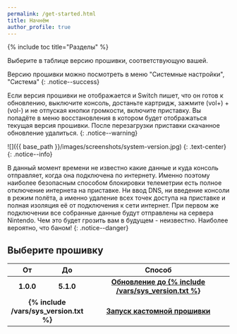 ```yaml
---
permalink: /get-started.html
title: Начнём
author_profile: true
---
```

{% include toc title="Разделы" %}

Выберите в таблице версию прошивки, соответствующую вашей. 

Версию прошивки можно посмотреть в меню "Системные настройки", "Система"
{: .notice--success}

Если версия прошивки не отображается и Switch пишет, что он готов к обновлению, выключите консоль, достаньте картридж, зажмите (vol+) + (vol-) и не отпуская кнопки громкости, включите приставку. Вы попадёте в меню восстановления в котором будет отображаться текущая версия прошивки. После перезагрузки приставки скачанное обновление удалиться. 
{: .notice--warning}

![]({{ base_path }}/images/screenshots/system-version.jpg) 
{: .text-center}
{: .notice--info}

В данный момент времени не известно какие данные и куда консоль отправляет, когда она подключена по интернету. Именно поэтому наиболее безопасным способом блокировки телеметрии есть полное отключение интернета на приставке. Ни ввод DNS, ни введение консоли в режим полёта, а именно удаление всех точек доступа на приставке и полная изоляция её от подключения к сети интернет. При первом же подключении все собранные данные будут отправлены на сервера Nintendo. Чем это будет грозить вам в будущем - неизвестно. Наиболее вероятно, что баном!
{: .notice--danger}

## Выберите прошивку

<table>
  <colgroup>
    <col span="1" style="width: 10%;">
    <col span="1" style="width: 10%;">
    <col span="1" style="width: 80%;">
  </colgroup>
  <thead>
    <tr>
      <th style="text-align: center">От</th>
      <th style="text-align: center">До</th>
      <th style="text-align: center">Способ</th>
    </tr>
  </thead>
  <tbody>
    <tr>
      <td style="text-align: center; font-weight: bold;">1.0.0</td>
      <td style="text-align: center; font-weight: bold;">5.1.0</td>
      <td style="text-align: center; font-weight: bold;"><a href="update-to-latest">Обновление до {% include /vars/sys_version.txt %}</a></td>
    </tr>
    <tr>
      <td style="text-align: center; font-weight: bold;" colspan="2">{% include /vars/sys_version.txt %}</td>
      <td style="text-align: center; font-weight: bold;"><a href="launch-cfw">Запуск кастомной прошивки</a></td>
    </tr>
  </tbody>
</table>